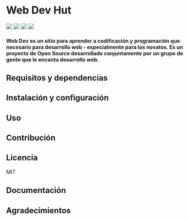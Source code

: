 # Web Dev Hut
![](https://img.shields.io/github/stars/adanj27/Web-Dev.svg) ![](https://img.shields.io/badge/Maintained%3F-yes-green.svg) ![](https://img.shields.io/github/issues/adanj27/Web-Dev.svg) ![](https://img.shields.io/github/license/adanj27/Web-Dev.svg) 


#### Web Dev es un sitio para aprender a codificación y programación que necesario para desarrollo web - especialmente para los novatos. Es un proyecto de Open Source desarrollado conjuntamente por un grupo de gente que le encanta desarrollo web. 


## Requisitos y dependencias

## Instalación y configuración

## Uso

## Contribución

## Licencia
MIT
## Documentación

## Agradecimientos



